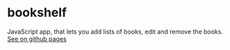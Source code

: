 # bookshelf
JavaScript app, that lets you add lists of books, edit and remove the books.
<a href="https://kasyanovamg.github.io/bookshelf/">See on github pages</a>
